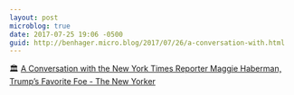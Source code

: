 ```yaml
---
layout: post
microblog: true
date: 2017-07-25 19:06 -0500
guid: http://benhager.micro.blog/2017/07/26/a-conversation-with.html
---
```

🏛 [A Conversation with the New York Times Reporter Maggie Haberman, Trump’s Favorite Foe - The New Yorker](http://www.newyorker.com/news/news-desk/a-conversation-with-maggie-haberman-trumps-favorite-foe)
